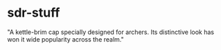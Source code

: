 # sdr-stuff

"A kettle-brim cap specially designed for archers. Its distinctive look has won it wide popularity across the realm."
